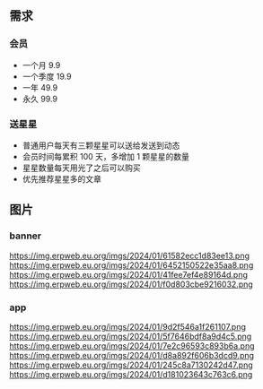 ## 需求

### 会员

- 一个月 9.9
- 一个季度 19.9
- 一年 49.9
- 永久 99.9

### 送星星

- 普通用户每天有三颗星星可以送给发送到动态
- 会员时间每累积 100 天，多增加 1 颗星星的数量
- 星星数量每天用光了之后可以购买
- 优先推荐星星多的文章

## 图片

### banner

https://img.erpweb.eu.org/imgs/2024/01/61582ecc1d83ee13.png
https://img.erpweb.eu.org/imgs/2024/01/6452150522e35aa8.png
https://img.erpweb.eu.org/imgs/2024/01/41fee7ef4e89164d.png
https://img.erpweb.eu.org/imgs/2024/01/f0d803cbe9216032.png

### app

https://img.erpweb.eu.org/imgs/2024/01/9d2f546a1f261107.png
https://img.erpweb.eu.org/imgs/2024/01/5f7646bdf8a9d4c5.png
https://img.erpweb.eu.org/imgs/2024/01/7e2c96593c893b6a.png
https://img.erpweb.eu.org/imgs/2024/01/d8a892f606b3dcd9.png
https://img.erpweb.eu.org/imgs/2024/01/245c8a7130242d47.png
https://img.erpweb.eu.org/imgs/2024/01/d181023643c763c6.png
